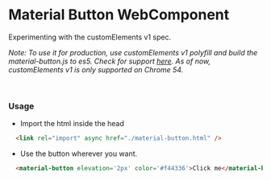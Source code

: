 # Material Button WebComponent
Experimenting with the customElements v1 spec.

*Note: To use it for production, use customElements v1 polyfill and build the material-button.js to es5. 
Check for support <a href='http://caniuse.com/#search=custom%20Elements%20v1'>here</a>.
As of now, customElements v1 is only supported on Chrome 54.*

<br />

### Usage
* Import the html inside the head
```html
  <link rel="import" async href="./material-button.html" />
```

* Use the button wherever you want.
```html
  <material-button elevation='2px' color='#f44336'>Click me</material-button>
```

